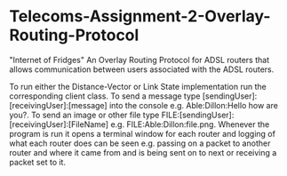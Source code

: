 # Telecoms-Assignment-2-Overlay-Routing-Protocol
"Internet of Fridges" An Overlay Routing Protocol for ADSL routers that allows communication between users associated with the ADSL routers.

To run either the Distance-Vector or Link State implementation run the corresponding client class. To send a message type [sendingUser]:[receivingUser]:[message] into the console e.g. Able:Dillon:Hello how are you?. To send an image or other file type FILE:[sendingUser]:[receivingUser]:[FileName] e.g. FILE:Able:Dillon:file.png.
Whenever the program is run it opens a terminal window for each router and logging of what each router does can be seen e.g. passing on a packet to another router and where it came from and is being sent on to next or receiving a packet set to it.


